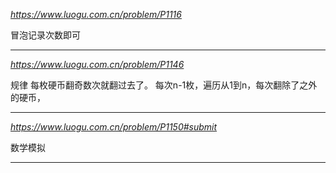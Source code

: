 *https://www.luogu.com.cn/problem/P1116*

冒泡记录次数即可

---


*https://www.luogu.com.cn/problem/P1146*

规律
每枚硬币翻奇数次就翻过去了。
每次n-1枚，遍历从1到n，每次翻除了之外的硬币，

---

*https://www.luogu.com.cn/problem/P1150#submit*

数学模拟

---
